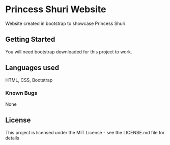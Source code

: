 # Princess Shuri Website
Website created in bootstrap to showcase Princess Shuri. 

## Getting Started
You will need bootstrap downloaded for this project to work.

## Languages used
HTML, CSS, Bootstrap

### Known Bugs
None 

## License
This project is licensed under the MIT License - see the LICENSE.md file for details


